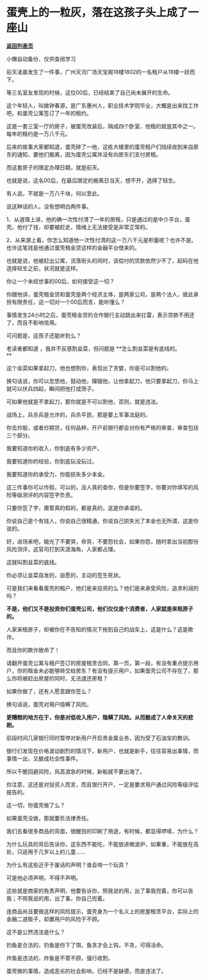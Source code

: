 # 蛋壳上的一粒灰，落在这孩子头上成了一座山

[**返回列表页**](/gzh/记忆承载3)

小懒自动备份，仅供查阅学习

前天凌晨发生了一件事，广州天河广场天宝阁18楼1802的一名租户从18楼一跃而下。  

  

等三名室友发现的时候，这位00后，已经结束了自己尚未展开的生命。

  

这个年轻人，叫做钟春源，是广东惠州人，职业技术学院毕业，大概是出来找工作吧，和蛋壳公寓签订了一年的租约。  

  

这是一套三室一厅的房子，被蛋壳改装后，隔成四个卧室，他租的就是其中之一。每年的租约是一万八千元。  

  

后来的故事大家都知道，蛋壳碎了一地，这栋大楼里的蛋壳租户们陆续收到来自房东的通知，要他们搬离，因为蛋壳公寓并没有向房东们支付房租。

  

而这套房子的限定办理日期，就是前天。  

  

也就是说，这名00后，在最后限定的搬离日当天，想不开，选择了轻生。

  

有人说，不就是一万八千块，何以至此。  

  

说这种话的人，没有想明白两件事。  

  

1、从道理上讲，他的确一次性付清了一年的房租，只是通过的是中介平台，蛋壳。他付了钱，却要被赶走，情绪上无法接受是非常正常的。

  

2、从来源上看，你怎么知道他一次性付清的这一万八千元是积蓄呢？也许不是。也许这笔钱是他通过蛋壳租金贷这样的金融平台借来的。

  

也就是说，他被赶出公寓，流落街头的同时，该偿付的贷款依然少不了，起码在他选择轻生之前，状况就是这样。  

  

你让一个未经世事的00后，如何接受这一切？  

  

你跟他讲，蛋壳租金贷和蛋壳是两个经济主体，是两家公司，是两个法人，彼此承担有限责任，这一切对一个00后而言，能听懂么？  

  

事情发生24小时之后，蛋壳租金贷的合作银行主动跳出来扛雷，表示贷款不用还了，而且不影响信用。  

  

可问题是，这孩子还能听到么？  

  

老读者都知道 ，我并不反感割韭菜，但问题是 **怎么割韭菜是有底线的。  
**

  

这个韭菜如果拿起刀，他也想割你，表现出了贪婪，你是可以割他的。  

  

换句话说，你可以忽悠他，鼓动他，撺掇他，让他拿起刀，他只要拿起刀，你马上就可以伏兵四起，瞬间把他打成筛子。

  

可如果他就是不拿起刀，那你就是不可以割他，否则，就是违法。

  

战场上，兵杀兵是允许的，兵杀平民，那是要上军事法庭的。

  

你去炒股，或者炒期货，任何品种，开户前银行都会对你有严格的审查，审查包括三个部分。  

  

我要知道你的收入，你到底有多少资产。

我要知道你的经验，你到底玩没玩过。

我要知道你的承受力，你能损失多少本金。

  

这三件事你可以作假，可以的，没人真的查你，但是你要签字，你要对你填写的风险等级测评的内容签字负责。  

  

只要你签了字，甭管真的假的，都是真的，这是你承诺的。

  

你说自己是个有钱人，你说自己很精通，你说自己损失光了本金也无所谓，这是你说的。

  

好，进场来吧，输光了不要哭，命背，不要怨社会，如果你怨，随时拿出当初那份风险测评，这官司打到天涯海角，人家都占理。

  

这就叫割韭菜的底线。  

  

你必须让韭菜自发的，自愿的，主动的签生死状。  

  

可是我们来看看蛋壳的租户，他们是来投资的么？他们是来承受风险，追求利润的吗？

  

 **不是，他们又不是投资你们蛋壳公司，他们仅仅是个消费者，人家就是来租房子的。**

  

人家来租房子，却被你在不告知的情况下拖到自己的战车上，这是什么？这是欺诈。  

  

而且你的欺诈致命了！

  

请翻开蛋壳公寓与租户签订的房屋租赁合同，第一页，第一段，有没有重点提示用户，你的租金未必能够转交给房东？有没有提示用户，如果蛋壳公司不存在了，那么你将被赶出房屋的同时，无法退还房租？  

  

如果你做了，还有人愿意跟你签么？  

  

换句话说，蛋壳对用户隐瞒了风险。

  

 **更糟糕的地方在于，你是对低收入用户，隐瞒了风险。从而酿成了人命关天的悲剧。**  

  

前段时间几家银行同时暂停对新用户开启贵金属业务，因为受了石油宝的教训。

  

银行们发现在价格波动剧烈的情况下，新用户，也就是新手，往往容易出事情，而事情一出，又酿成社会性事件。  

  

所以干脆回避风险，风高浪急的时候，新船就不要出海了。  

  

你注意，这还是对投资人而言，而且银行开户，一定是要求用户通过风险等级评估报告的。

  

这一切，你蛋壳做了么？  

  

如果蛋壳没做，那就要负法律责任。  

  

我们去看很多商品的背面，很醒目的印刷了用途，有时候，都显得啰嗦，为什么？  

  

为什么玩具的背后告诉你，这东西不能吃，不能放进微波炉，如果重，不能放在高处，只适用于几岁以上的儿童......  

  

为什么有这些近乎于废话的声明？谁会啃一个玩具？

  

可是他必须声明，不得不声明。

  

这些就是商家的免责声明，他要告诉你，照我说的用，出了事我兜着，你可以告我；不照我说的用，出了事，你自己兜着。

  

连商品尚且要做这样的风险提示，蛋壳身为一个名义上的房屋租赁平台，实际上的金融二道贩子，却置用户的风险于不顾。  

  

这不是公然违法是什么？

  

钓鱼是合法的，钓鱼是你下了饵，鱼贪才会上钩，不贪，可得活命。

  

炸鱼是违法的，炸鱼是不管不顾，强行收割。

  

蛋壳做的事情，造成恶劣的社会影响，已经不是缺德，而是违法了。

